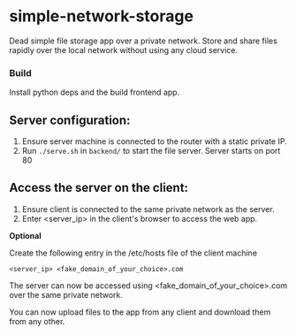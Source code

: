 # simple-network-storage
Dead simple file storage app over a private network. Store and share files rapidly over the local network without using any cloud service.

### Build 
Install python deps and the build frontend app.

## Server configuration:

1. Ensure server machine is connected to the router with a static private IP.
2. Run ```./serve.sh``` in ```backend/``` to start the file server. Server starts on port 80

## Access the server on the client:
1. Ensure client is connected to the same private network as the server.
2. Enter <server_ip> in the client's browser to access the web app.

**Optional**

Create the following entry in the /etc/hosts file of the client machine
```
<server_ip> <fake_domain_of_your_choice>.com
```
The server can now be accessed using <fake_domain_of_your_choice>.com over the same private network.

You can now upload files to the app from any client and download them from any other.
